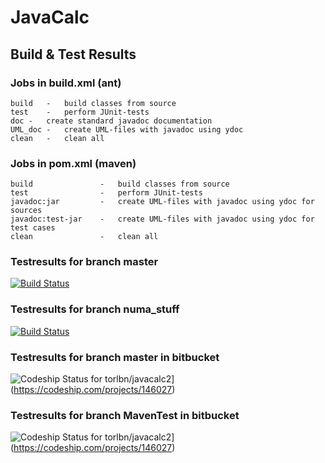 # JavaCalc

## Build & Test Results

### Jobs in build.xml (ant)

```
build	-	build classes from source
test	-	perform JUnit-tests
doc	-	create standard javadoc documentation
UML_doc	-	create UML-files with javadoc using ydoc
clean	-	clean all
```

### Jobs in pom.xml (maven)

```
build				-	build classes from source
test				-	perform JUnit-tests
javadoc:jar			-	create UML-files with javadoc using ydoc for sources
javadoc:test-jar	-	create UML-files with javadoc using ydoc for test cases
clean				-	clean all
```

### Testresults for branch master
[![Build 
Status](https://travis-ci.org/TLoebner/JavaCalc.svg?branch=master)](https://travis-ci.org/TLoebner/JavaCalc)

### Testresults for branch numa_stuff
[![Build 
Status](https://travis-ci.org/TLoebner/JavaCalc.svg)](https://travis-ci.org/TLoebner/JavaCalc)

### Testresults for branch master in bitbucket
![Codeship Status for torlbn/javacalc2](https://codeship.com/projects/69840880-e391-0133-541d-0ae7e6ad137a/status?branch=master)](https://codeship.com/projects/146027)

### Testresults for branch MavenTest in bitbucket
![Codeship Status for torlbn/javacalc2](https://codeship.com/projects/69840880-e391-0133-541d-0ae7e6ad137a/status?branch=MavenTest)](https://codeship.com/projects/146027)
